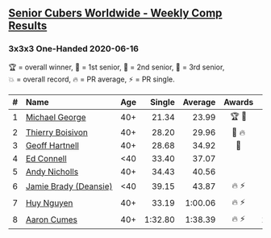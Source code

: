 <style>table {white-space: nowrap;}</style>

## [Senior Cubers Worldwide - Weekly Comp Results](/scw-comp/results/)
### 3x3x3 One-Handed 2020-06-16

<span style="white-space: nowrap;">🏆 = overall winner</span>, <span style="white-space: nowrap;">🥇 = 1st senior</span>, <span style="white-space: nowrap;">🥈 = 2nd senior</span>, <span style="white-space: nowrap;">🥉 = 3rd senior</span>, <span style="white-space: nowrap;">💥 = overall record</span>, <span style="white-space: nowrap;">🔥 = PR average</span>, <span style="white-space: nowrap;">⚡ = PR single</span>.

| # | Name | Age | Single | Average | Awards | Solve 1 | Solve 2 | Solve 3 | Solve 4 | Solve 5 | Video |
| :--: | :-- | :--: | --: | --: | :--: | --: | --: | --: | --: | --: | :-- |
| 1 | [Michael George](../../persons/michael_george/333oh.md) | 40+ | 21.34 | 23.99 | 🏆 🥇 | 27.07 | 48.76 | 21.76 | 23.13 | 21.34 | [Link](https://www.facebook.com/events/604103587178706/permalink/604285177160547/) |
| 2 | [Thierry Boisivon](../../persons/thierry_boisivon/333oh.md) | 40+ | 28.20 | 29.96 | 🥈 🔥 | 28.71 | 30.00 | 28.20 | 31.18 | 35.17 | [Link](https://www.facebook.com/events/604103587178706/permalink/608762373379494/) |
| 3 | [Geoff Hartnell](../../persons/geoff_hartnell/333oh.md) | 40+ | 28.68 | 34.92 | 🥉 | 31.05 | 28.68 | 35.58 | 38.14 | 40.42 | [Link](https://www.facebook.com/events/604103587178706/permalink/605602253695506/) |
| 4 | [Ed Connell](../../persons/ed_connell/333oh.md) | <40 | 33.40 | 37.07 |  | 33.40 | 58.01 | 37.75 | 38.54 | 34.91 | [Link](https://www.facebook.com/events/604103587178706/permalink/607132633542468/) |
| 5 | [Andy Nicholls](../../persons/andy_nicholls/333oh.md) | 40+ | 34.43 | 40.56 |  | 46.10 | 44.67 | 41.30 | 34.43 | 35.70 | [Link](https://www.facebook.com/events/604103587178706/permalink/606533846935680/) |
| 6 | [Jamie Brady (Deansie)](../../persons/jamie_brady/333oh.md) | <40 | 39.15 | 43.87 | 🔥 ⚡ | 39.15 | 43.31 | 44.74 | 43.56 | 48.38 | [Link](https://www.facebook.com/events/604103587178706/permalink/607106740211724/) |
| 7 | [Huy Nguyen](../../persons/huy_nguyen/333oh.md) | 40+ | 33.19 | 1:00.06 | 🔥 ⚡ | 33.19 | 56.89 | 1:06.34 | 1:06.43 | 56.97 | [Link](https://www.facebook.com/events/604103587178706/permalink/608307886758276/) |
| 8 | [Aaron Cumes](../../persons/aaron_cumes/333oh.md) | 40+ | 1:32.80 | 1:38.39 | 🔥 ⚡ | 1:45.05 | 1:32.80 | 1:37.33 | DNS | DNS | [Link](https://www.facebook.com/events/604103587178706/permalink/604175607171504/) |

<!-- Global site tag (gtag.js) - Google Analytics -->
<script async src="https://www.googletagmanager.com/gtag/js?id=UA-86348435-3"></script>
<script>window.dataLayer = window.dataLayer || []; function gtag() {dataLayer.push(arguments);} gtag('js', new Date()); gtag('config', 'UA-86348435-3');</script>
